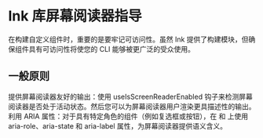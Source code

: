 # Ink 库屏幕阅读器指导

在构建自定义组件时，重要的是要牢记可访问性。虽然 Ink 提供了构建模块，但确保组件具有可访问性将使您的 CLI 能够被更广泛的受众使用。

## 一般原则

提供屏幕阅读器友好的输出：使用 useIsScreenReaderEnabled 钩子来检测屏幕阅读器是否处于活动状态。然后您可以为屏幕阅读器用户渲染更具描述性的输出。
利用 ARIA 属性：对于具有特定角色的组件（例如复选框或按钮），在 <Box> 和 <Text> 上使用 aria-role、aria-state 和 aria-label 属性，为屏幕阅读器提供语义含义。